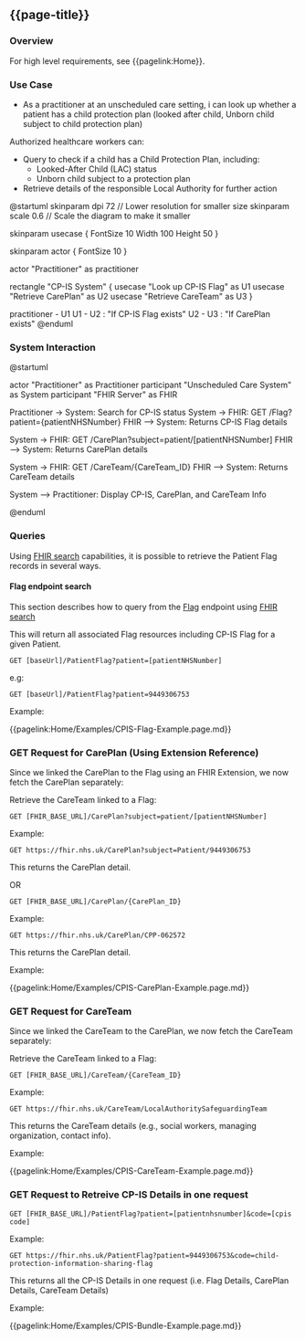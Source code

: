 ## {{page-title}}

### Overview

For high level requirements, see {{pagelink:Home}}.

### Use Case

- As a practitioner at an unscheduled care setting, i can look up whether a patient has a child protection plan (looked after child, Unborn child subject to child protection plan)

Authorized healthcare workers can:

- Query to check if a child has a Child Protection Plan, including:
  - Looked-After Child (LAC) status
  - Unborn child subject to a protection plan
- Retrieve details of the responsible Local Authority for further action

<plantuml>
@startuml
skinparam dpi 72  // Lower resolution for smaller size
skinparam scale 0.6  // Scale the diagram to make it smaller

skinparam usecase {
  FontSize 10
  Width 100
  Height 50
}

skinparam actor {
  FontSize 10
}

actor "Practitioner" as practitioner

rectangle "CP-IS System" {
  usecase "Look up CP-IS Flag" as U1
  usecase "Retrieve CarePlan" as U2
  usecase "Retrieve CareTeam" as U3
}

practitioner - U1
U1 - U2 : "If CP-IS Flag exists"
U2 - U3 : "If CarePlan exists"
@enduml


</plantuml>


### System Interaction


<plantuml>
@startuml

actor "Practitioner" as Practitioner
participant "Unscheduled Care System" as System
participant "FHIR Server" as FHIR

Practitioner -> System: Search for CP-IS status
System -> FHIR: GET /Flag?patient={patientNHSNumber}
FHIR --> System: Returns CP-IS Flag details

System -> FHIR: GET /CarePlan?subject=patient/[patientNHSNumber]
FHIR --> System: Returns CarePlan details

System -> FHIR: GET /CareTeam/{CareTeam_ID}
FHIR --> System: Returns CareTeam details

System --> Practitioner: Display CP-IS, CarePlan, and CareTeam Info

@enduml


</plantuml>

### Queries


Using [FHIR search](https://www.hl7.org/fhir/search.html) capabilities, it is possible to retrieve the Patient Flag records in several ways.

#### Flag endpoint search

This section describes how to query from the [Flag](http://www.hl7.org/fhir/R4/flag.html) endpoint using [FHIR search](https://www.hl7.org/fhir/search.html)

This will return all associated Flag resources including CP-IS Flag for a given Patient.

```
GET [baseUrl]/PatientFlag?patient=[patientNHSNumber]
```

e.g:

```
GET [baseUrl]/PatientFlag?patient=9449306753
```

Example:

{{pagelink:Home/Examples/CPIS-Flag-Example.page.md}}

### GET Request for CarePlan (Using Extension Reference)

Since we linked the CarePlan to the Flag using an FHIR Extension, we now fetch the CarePlan separately:

Retrieve the CareTeam linked to a Flag:


```
GET [FHIR_BASE_URL]/CarePlan?subject=patient/[patientNHSNumber]
```

Example:

```
GET https://fhir.nhs.uk/CarePlan?subject=Patient/9449306753
```

This returns the CarePlan detail.

OR

```
GET [FHIR_BASE_URL]/CarePlan/{CarePlan_ID}
```

Example:

```
GET https://fhir.nhs.uk/CarePlan/CPP-062572
```

This returns the CarePlan detail.

Example:

{{pagelink:Home/Examples/CPIS-CarePlan-Example.page.md}}


### GET Request for CareTeam

Since we linked the CareTeam to the CarePlan, we now fetch the CareTeam separately:

Retrieve the CareTeam linked to a Flag:

```
GET [FHIR_BASE_URL]/CareTeam/{CareTeam_ID}
```

Example:

```
GET https://fhir.nhs.uk/CareTeam/LocalAuthoritySafeguardingTeam
```

This returns the CareTeam details (e.g., social workers, managing organization, contact info).

Example:

{{pagelink:Home/Examples/CPIS-CareTeam-Example.page.md}}

### GET Request to Retreive CP-IS Details in one request

```
GET [FHIR_BASE_URL]/PatientFlag?patient=[patientnhsnumber]&code=[cpis code]
```
Example:

```
GET https://fhir.nhs.uk/PatientFlag?patient=9449306753&code=child-protection-information-sharing-flag
```
This returns all the CP-IS Details in one request (i.e. Flag Details, CarePlan Details, CareTeam Details)

Example:

{{pagelink:Home/Examples/CPIS-Bundle-Example.page.md}}